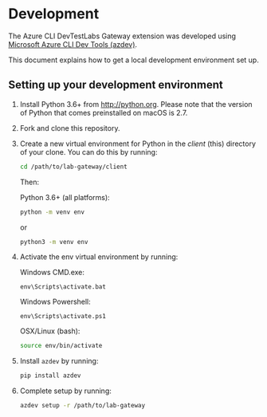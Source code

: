 # Development

The Azure CLI DevTestLabs Gateway extension was developed using [Microsoft Azure CLI Dev Tools (azdev)](https://github.com/Azure/azure-cli-dev-tools).

This document explains how to get a local development environment set up.

## Setting up your development environment

1. Install Python 3.6+ from http://python.org. Please note that the version of Python that comes preinstalled on macOS is 2.7.
2. Fork and clone this repository.
3. Create a new virtual environment for Python in the _client_ (this) directory of your clone. You can do this by running:

    ```sh
    cd /path/to/lab-gateway/client
    ```

    Then:

    Python 3.6+ (all platforms):

    ```sh
    python -m venv env
    ```

    or

    ```sh
    python3 -m venv env
    ```

4. Activate the env virtual environment by running:

    Windows CMD.exe:

    ```BatchFile
    env\Scripts\activate.bat
    ```

    Windows Powershell:

    ```BatchFile
    env\Scripts\activate.ps1
    ```

    OSX/Linux (bash):

    ```sh
    source env/bin/activate
    ```

5. Install `azdev` by running:

    ```sh
    pip install azdev
    ```

6. Complete setup by running:

    ```sh
    azdev setup -r /path/to/lab-gateway
    ```
